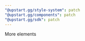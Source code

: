 ```yaml
---
"@upstart.gg/style-system": patch
"@upstart.gg/components": patch
"@upstart.gg/sdk": patch
---
```


More elements
